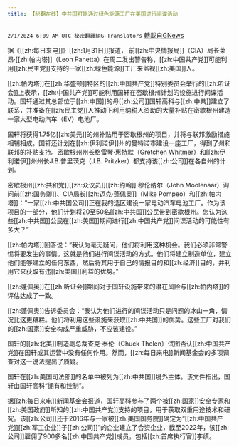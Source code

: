 ```yaml
---
title: 【秘翻在线】中共国可能通过绿色能源工厂在美国进行间谍活动
---
```

`2/1/2024 6:09 AM UTC 秘密翻譯組G-Translators` [轉載自GNews](https://gnews.org/articles/2272197)

据《[[zh:每日来电]]》[[zh:1月31日]]报道， 前[[zh:中央情报局]]（CIA）局长莱昂·[[zh:帕内塔]]（Leon Panetta）在周二发出警告称，[[zh:中国共产党]]可能利用[[zh:民主党]]支持的一家[[zh:绿色能源]]工厂来监视[[zh:美国]]人。

[[zh:帕内塔]]在[[zh:华盛顿]]特区的[[zh:中国共产党]]特别委员会举行的[[zh:听证会]]上表示，[[zh:中国共产党]]可能利用国轩在密歇根州计划的设施进行间谍活动。国轩通过其总部位于[[zh:中国]]的母[[zh:公司]]国轩高科与[[zh:中共]]建立了联系，并准备在[[zh:民主党]]人推动下利用纳税人资助的大量补贴在密歇根州建造一家大型电动汽车（EV）电池厂。

国轩将获得1.75亿[[zh:美元]]的州补贴用于密歇根州的项目，并将与联邦激励措施相辅相成。国轩还计划在[[zh:伊利诺伊]]州的曼特诺市建设一座工厂，得到了州和联邦的补贴支持。密歇根州州长格雷琴·惠特默（Gretchen Whitmer）和[[zh:伊利诺伊]]州州长J.B.普里茨克（J.B. Pritzker）都支持该[[zh:公司]]在各自州的计划。

密歇根州[[zh:共和党]][[zh:众议员]][[zh:约翰]]·穆伦纳尔（John Moolenaar）询问前[[zh:国务卿]]、CIA局长[[zh:迈克·蓬佩奥]]（Mike Pompeo）和[[zh:帕内塔]]：“一家[[zh:中共国公司]]正在我的选区建设一家电动汽车电池工厂。作为该项目的一部分，他们计划将20至50名[[zh:中共国]]公民带到密歇根州。您认为这些[[zh:中共国]]公民在[[zh:美国]]期间进行[[zh:中国共产党]]间谍活动的可能性有多大？”

[[zh:帕内塔]]回答说：“我认为毫无疑问，他们将利用这种机会。我们必须非常警惕将要发生的事情。这就是他们进行间谍活动的方式。他们将建立制造单位，建立他们能够建立的任何东西，然后将其用于自己的情报目的和[[zh:经济]]目的，并利用它来获取有违[[zh:美国]]利益的优势。”

[[zh:蓬佩奥]]在[[zh:听证会]]期间对于国轩设施带来的潜在风险与[[zh:帕内塔]]的评估达成了一致。

[[zh:蓬佩奥]]告诉委员会：“我认为他们进行的间谍活动只是问题的冰山一角，情况比这更糟糕。他们将利用这些设施来获取[[zh:中共国]]的优势。这些工厂对我们的[[zh:国家]]安全构成严重威胁，不应该建设。”

国轩的[[zh:北美]]制造副总裁查克·泰伦（Chuck Thelen）试图否认[[zh:中国共产党]]在国轩或其运营中没有任何作用。然而，[[zh:每日来电]]新闻基金会的多项调查对这一说法提出了质疑。

国轩在[[zh:美国司法部]]的名单中被列为[[zh:中共国]]境外主体。该文件指出，国轩由国轩高科“拥有和控制”。

据[[zh:每日来电]]新闻基金会报道，国轩高科参与了两个被[[zh:国家]]安全专家和[[zh:美国政府]]所知的[[zh:中国共产党]]支持的项目，用于获取双重用途技术和研究。该[[zh:公司]]还于2016年与一家被[[zh:美国国务院]]确定为“[[zh:中国共产党]][[zh:军工企业]]子[[zh:公司]]”的企业建立了合资企业，截至2022年，该[[zh:公司]]雇佣了900多名[[zh:中国共产党]]成员，包括[[zh:首席执行官]]李缜。
